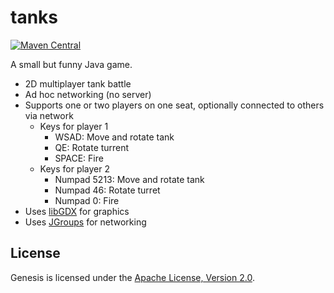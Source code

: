 tanks
=====

[![Maven Central](https://img.shields.io/maven-central/v/de.hasait.tanks/tanks.app.pc.svg?label=Maven%20Central)](http://search.maven.org/#search%7Cga%7C1%7Cg%3A%22de.hasait.tanks%22%20AND%20a%3A%22tanks.app.pc%22)

A small but funny Java game.

* 2D multiplayer tank battle
* Ad hoc networking (no server)
* Supports one or two players on one seat, optionally connected to others via network
    * Keys for player 1
        * WSAD: Move and rotate tank
        * QE: Rotate turrent
        * SPACE: Fire
    * Keys for player 2
        * Numpad 5213: Move and rotate tank
        * Numpad 46: Rotate turret
        * Numpad 0: Fire
* Uses [libGDX](http://libgdx.badlogicgames.com/) for graphics
* Uses [JGroups](http://www.jgroups.org/) for networking

## License
Genesis is licensed under the [Apache License, Version 2.0](http://www.apache.org/licenses/LICENSE-2.0).
